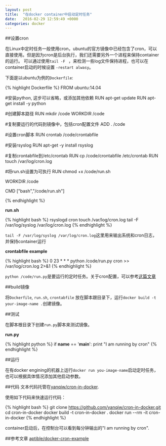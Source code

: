 ```yaml
---
layout: post
title:  "在docker container中启动定时任务"
date:   2016-02-29 12:59:49 +0000
categories: docker
---
```

##设置cron

在Linux中定时任务一般使用cron，ubuntu的官方镜像中已经包含了cron，可以直接使用。但是因为cron是后台执行，我们还需要另外一个进程来保持container的运行。 可以通过使用`tail -F ` ，来检测一些log文件保持进程，也可以在container启动的时候设置 `-restart alwasy`。

下面是以ubuntu为例的`Dockerfile`:

{% highlight Dockerfile %}
FROM ubuntu:14.04

#安装python, 这步可以省略，或添加其他依赖
RUN apt-get update
RUN apt-get install -y python

#创建脚本路径
RUN mkdir /code
WORKDIR /code

#复制要运行的代码到镜像中，包括cron配置文件
ADD . /code

#设置cron脚本
RUN crontab /code/crontabfile

#安装rsyslog
RUN apt-get -y install rsyslog

#复制crontabfile到/etc/crontab
RUN cp /code/crontabfile /etc/crontab
RUN touch /var/log/cron.log

#将run.sh设置为可执行
RUN chmod +x /code/run.sh

WORKDIR /code

CMD ["bash","/code/run.sh"]

{% endhighlight %}


**run.sh**

{% highlight bash %}
rsyslogd
cron
touch /var/log/cron.log
tail -F /var/log/syslog /var/log/cron.log
{% endhighlight %}

`tail -F /var/log/syslog /var/log/cron.log`这里用来输出系统和cron日志，并保持container运行

**crontabfile example**

{% highlight bash %}
0 23 * * *  python /code/run.py cron >> /var/log/cron.log 2>&1
{% endhighlight %}

`python /code/run.py`是要运行的定时任务。关于cron配置，可以参考[这篇文章](http://linuxtools-rst.readthedocs.org/zh_CN/latest/tool/crontab.html)

##build镜像

将`Dockerfile`, `run.sh`, `crontabfile` 放在脚本跟目录下，运行`docker build -t your-image-name .`创建镜像。

##测试

在脚本根目录下创建`run.py`脚本来测试镜像。

**run.py**

{% highlight python %}
if __name__ == '__main__':
  print "I am running by cron"
{% endhighlight %}


##运行

在有docker engining的机器上运行`docker run you-image-name`启动定时任务，也可以根据具体情况添加其他启动参数。

##代码
文本代码托管在[yanqiw/cron-in-docker](https://github.com/yanqiw/cron-in-docker).

使用如下代码来快速运行代码：

{% highlight bash %}
git clone https://github.com/yanqiw/cron-in-docker.git
cd cron-in-docker
docker build -t cron-in-docker .
docker run --rm -it cron-in-docker
{% endhighlight %}

container启动后，在控制台可以看到每分钟输出的"I am running by cron". 

##参考文章
[aptible/docker-cron-example](https://github.com/aptible/docker-cron-example)
